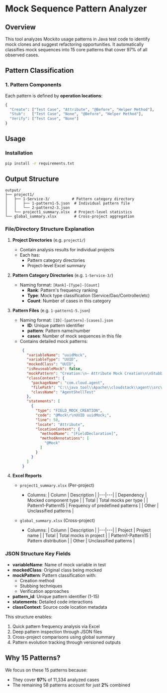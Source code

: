 
# Mock Sequence Pattern Analyzer

## Overview
This tool analyzes Mockito usage patterns in Java test code to identify mock clones and suggest refactoring opportunities. It automatically classifies mock sequences into 15 core patterns that cover 97% of all observed cases.

## Pattern Classification
### 1. Pattern Components
Each pattern is defined by **operation locations**:
```python
{
  "Create": ["Test Case", "Attribute", "@Before", "Helper Method"],
  "Stub":   ["Test Case", "None", "@Before", "Helper Method"],
  "Verify": ["Test Case", "None"]
}
```


## Usage
### Installation
```bash
pip install -r requirements.txt
```



## Output Structure

```
output/
├── project1/
│   ├── 1-Service-3/          # Pattern category directory
│   │   ├── 1-pattern1-5.json  # Individual pattern file
│   │   └── 2-pattern2-3.json
│   └── project1_summary.xlsx  # Project-level statistics
└── global_summary.xlsx        # Cross-project aggregation
```

### File/Directory Structure Explanation

1. **Project Directories** (e.g. `project1/`)
   - Contain analysis results for individual projects
   - Each has:
     - Pattern category directories
     - Project-level Excel summary

2. **Pattern Category Directories** (e.g. `1-Service-3/`)
   - Naming format: `[Rank]-[Type]-[Count]`
     - **Rank**: Pattern's frequency ranking
     - **Type**: Mock type classification (Service/Dao/Controller/etc)
     - **Count**: Number of cases in this category

3. **Pattern Files** (e.g. `1-pattern1-5.json`)
   - Naming format: `[ID]-[pattern]-[cases].json`
     - **ID**: Unique pattern identifier
     - **pattern**: Pattern name/number
     - **cases**: Number of mock sequences in this file
   - Contains detailed mock patterns:
     ```json
      {
        "variableName": "uuidMock",
        "variableType": "UUID",
        "mockedClass": "UUID",
        "isReuseableMock": false,
        "mockPattern": "Creation:\n— Attribute Mock Creation\n\nStubbing:\n— None\n\nVerification:\n— None",
        "classContext": {
          "packageName": "com.cloud.agent",
          "filePath": "C:\\java tool\\Apache\\cloudstack\\agent\\src\\test\\java\\com\\cloud\\agent\\AgentShellTest.java",
          "className": "AgentShellTest"
        },
        "statements": [
          {
            "type": "FIELD_MOCK_CREATION",
            "code": "@Mock\r\nUUID uuidMock;",
            "line": 58,
            "locate": "Attribute",
            "locationContext": {
              "methodName": "[FieldDeclaration]",
              "methodAnnotations": [
                "@Mock"
              ]
            }
          }
        ]
      }
     ```

4. **Excel Reports**
   - `project1_summary.xlsx` (Per-project)
     - Columns:
       | Column | Description |
       |---|---|
       | Dependency | Mocked component type |
       | Total | Total mocks per type |
       | Pattern1-Pattern15 | Frequency of predefined patterns |
       | Other | Unclassified patterns |

   - `global_summary.xlsx` (Cross-project)
     - Columns:
       | Column | Description |
       |---|---|
       | Project | Project name |
       | Total | Total mocks in project |
       | Pattern1-Pattern15 | Pattern distribution |
       | Other | Unclassified patterns |

### JSON Structure Key Fields
- **variableName**: Name of mock variable in test
- **mockedClass**: Original class being mocked
- **mockPattern**: Pattern classification with:
  - Creation method
  - Stubbing techniques
  - Verification approaches
- **pattern_id**: Unique pattern identifier (1-15)
- **statements**: Detailed code interactions
- **classContext**: Source code location metadata

This structure enables:
1. Quick pattern frequency analysis via Excel
2. Deep pattern inspection through JSON files
3. Cross-project comparisons using global summary
4. Pattern evolution tracking through versioned outputs

## Why 15 Patterns?
We focus on these 15 patterns because:
- They cover **97%** of 11,334 analyzed cases
- The remaining 58 patterns account for just **2%** combined

